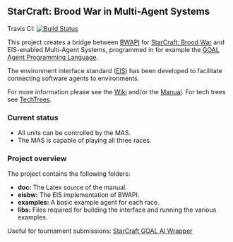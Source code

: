 ## StarCraft: Brood War in Multi-Agent Systems

Travis CI: [![Build Status](https://travis-ci.org/eishub/Starcraft.svg?branch=master)](https://travis-ci.org/eishub/Starcraft)

This project creates a bridge between [BWAPI](https://github.com/bwapi/bwapi "BWAPI") for [StarCraft: Brood War](http://us.blizzard.com/en-us/games/sc "StarCraft: Brood War") and EIS-enabled Multi-Agent Systems, programmed in for example the [GOAL Agent Programming Language](https://goalapl.atlassian.net/wiki "GOAL Agent Programming Language").

The environment interface standard ([EIS](https://github.com/eishub/eis/wiki "EIS")) has been developed to facilitate connecting software agents to environments.

For more information please see the [Wiki](https://github.com/eishub/Starcraft/wiki "Wiki") and/or the [Manual](https://github.com/eishub/Starcraft/blob/master/doc/Resources/StarCraft%20Environment%20Manual.pdf "StarCraft Environment Manual"). For tech trees see [TechTrees](http://www.teamliquid.net/forum/brood-war/226892-techtree-pictures "TechTrees").

### Current status
- All units can be controlled by the MAS.
- The MAS is capable of playing all three races.

### Project overview
The project contains the following folders: 

* **doc:** The Latex source of the manual.
* **eisbw:** The EIS implementation of BWAPI.
* **examples:** A basic example agent for each race.
* **libs:** Files required for building the interface and running the various examples.

Useful for tournament submissions: [StarCraft GOAL AI Wrapper](https://github.com/Venorcis/StarcraftGOALAIwrapper "StarCraft GOAL AI Wrapper")
